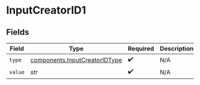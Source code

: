 # InputCreatorID1


## Fields

| Field                                                                          | Type                                                                           | Required                                                                       | Description                                                                    |
| ------------------------------------------------------------------------------ | ------------------------------------------------------------------------------ | ------------------------------------------------------------------------------ | ------------------------------------------------------------------------------ |
| `type`                                                                         | [components.InputCreatorIDType](../../models/components/inputcreatoridtype.md) | :heavy_check_mark:                                                             | N/A                                                                            |
| `value`                                                                        | *str*                                                                          | :heavy_check_mark:                                                             | N/A                                                                            |